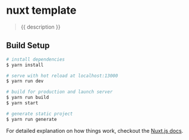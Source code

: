 # nuxt template

> {{ description }}

## Build Setup

``` bash
# install dependencies
$ yarn install

# serve with hot reload at localhost:13000
$ yarn run dev

# build for production and launch server
$ yarn run build
$ yarn start

# generate static project
$ yarn run generate
```

For detailed explanation on how things work, checkout the [Nuxt.js docs](https://github.com/nuxt/nuxt.js).

